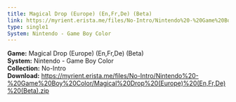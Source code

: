 ```yaml
---
title: Magical Drop (Europe) (En,Fr,De) (Beta)
link: https://myrient.erista.me/files/No-Intro/Nintendo%20-%20Game%20Boy%20Color/Magical%20Drop%20(Europe)%20(En,Fr,De)%20(Beta).zip
type: single1
System: Nintendo - Game Boy Color
---
```

<b>Game:</b> Magical Drop (Europe) (En,Fr,De) (Beta)<br>
<b>System:</b> Nintendo - Game Boy Color<br>
<b>Collection:</b> No-Intro<br>
<b>Download:</b> https://myrient.erista.me/files/No-Intro/Nintendo%20-%20Game%20Boy%20Color/Magical%20Drop%20(Europe)%20(En,Fr,De)%20(Beta).zip